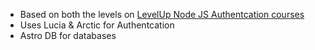 - Based on both the levels on [LevelUp Node JS Authentcation courses](https://levelup.video/library?tags=node#library-grid)
- Uses Lucia & Arctic for Authentcation
- Astro DB for databases
